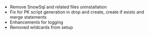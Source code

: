 - Remove SnowSql and related files uninstallation
- Fix for PK script generation in drop and create, create if exists and merge statements
- Enhancements for logging
- Removed wildcards from setup